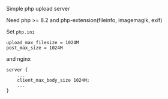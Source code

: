 Simple php upload server

Need php >= 8.2 and php-extension(fileinfo, imagemagik, exif)


Set `php.ini` 

```
upload_max_filesize = 1024M
post_max_size = 1024M
```

and nginx

```
server {
    ...
    client_max_body_size 1024M;
    ...
}

```

